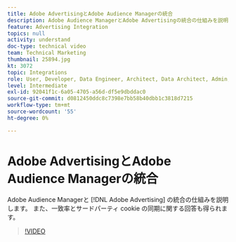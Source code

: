 ```yaml
---
title: Adobe AdvertisingとAdobe Audience Managerの統合
description: Adobe Audience ManagerとAdobe Advertisingの統合の仕組みを説明します。 また、一致率とサードパーティ cookie の同期に関する回答も得られます。
feature: Advertising Integration
topics: null
activity: understand
doc-type: technical video
team: Technical Marketing
thumbnail: 25894.jpg
kt: 3072
topic: Integrations
role: User, Developer, Data Engineer, Architect, Data Architect, Admin, Leader
level: Intermediate
exl-id: 92041f1c-6a05-4705-a56d-df5e9dbddac0
source-git-commit: d0812450ddc8c7398e7bb58b40dbb1c3818d7215
workflow-type: tm+mt
source-wordcount: '55'
ht-degree: 0%

---
```


# Adobe AdvertisingとAdobe Audience Managerの統合

Adobe Audience Managerと [!DNL Adobe Advertising] の統合の仕組みを説明します。 また、一致率とサードパーティ cookie の同期に関する回答も得られます。

>[!VIDEO](https://video.tv.adobe.com/v/35775/?quality=12&captions=jpn)
